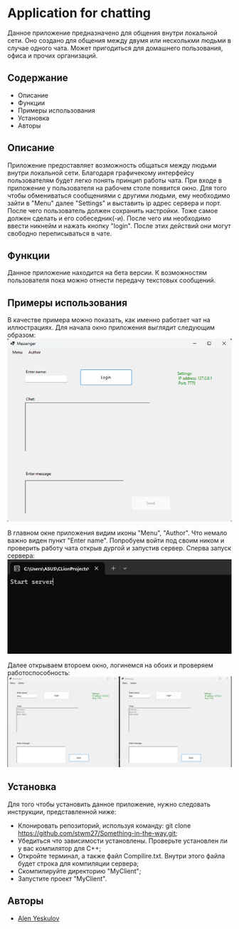 # Application for chatting    
Данное приложение предназначено для общения внутри локальной сети. Оно создано для общения между двумя или несколькми людьми в случае одного чата. Может пригодиться для домашнего пользования, офиса и прочих организаций. 
## Содержание 
- Описание 
- Функции 
- Примеры использования
- Установка
- Авторы
## Описание 
Приложение предоставляет возможность общаться между людьми внутри локальной сети. Благодаря графичекому интерфейсу пользователям будет легко понять принцип работы чата.
При входе в приложение у пользователя на рабочем столе появится окно. Для того чтобы обмениваться сообщениями с другими людьми, ему необходимо зайти в "Menu" далее "Settings" и выставить ip адрес сервера и порт. После чего пользователь должен сохранить настройки. 
Тоже самое должен сделать и его собеседник(-и). После чего им необходимо ввести никнейм и нажать кнопку "login". После этих действий они могут свободно переписываться в чате. 
## Функции 
Данное приложение находится на бета версии. К возможностям пользователя пока можно отнести передачу текстовых сообщений. 
## Примеры использования
В качестве примера можно показать, как именно работает чат на иллюстрациях. 
Для начала окно приложения выглядит следующим образом: 
![Окно приложения](images/photo1.png)

В главном окне приложения видим иконы "Menu", "Author". Что немало важно виден пункт "Enter name". 
Попробуем войти под своим ником и проверить работу чата открыв дургой и запустив сервер.
Сперва запуск сервера:
![Запуск сервера](images/photo2.png)

Далее открываем второем окно, логинемся на обоих и проверяем работоспособность:
![Пример чата](images/photo3.png)

## Установка 
Для того чтобы установить данное приложение, нужно следовать инструкции, представленной ниже:
- Клонировать репозиторий, используя команду: git clone https://github.com/stwm27/Something-in-the-way.git;
- Убедиться что зависимости установлены. Проверьте установлен ли у вас компилятор для C++;
- Откройте терминал, а также файл Compilire.txt. Внутри этого файла будет строка для компиляции сервера;
- Скомпилируйте директорию "MyClient";
- Запустите проект "MyClient".
## Авторы 
- [Alen Yeskulov](https://github.com/stwm27)

